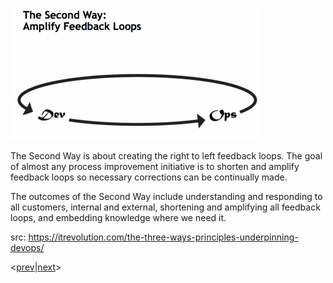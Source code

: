 ![2nd-way](../../images/2nd-way.png)

The Second Way is about creating the right to left feedback loops. The goal of almost any process improvement initiative is to shorten and amplify feedback loops so necessary corrections can be continually made.

The outcomes of the Second Way include understanding and responding to all customers, internal and external, shortening and amplifying all feedback loops, and embedding knowledge where we need it.

src:  https://itrevolution.com/the-three-ways-principles-underpinning-devops/


<[prev](1st-way.md)|[next](3rd-way.md)>
